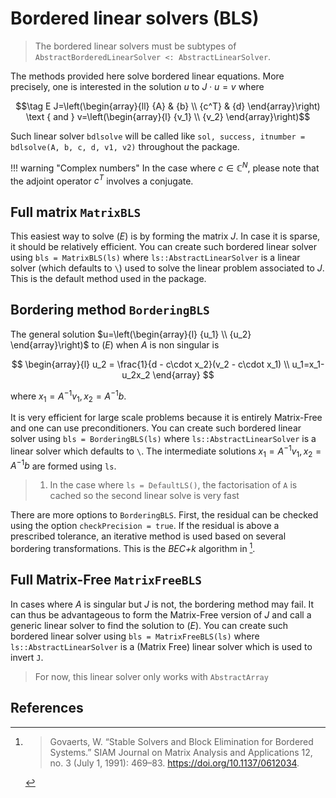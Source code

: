 # Bordered linear solvers (BLS)

> The bordered linear solvers must be subtypes of `AbstractBorderedLinearSolver <: AbstractLinearSolver`.

The methods provided here solve bordered linear equations. More precisely, one is interested in the solution $u$ to $J\cdot u = v$ where

$$\tag E J=\left(\begin{array}{ll}
{A} & {b} \\
{c^T} & {d}
\end{array}\right) \text { and } v=\left(\begin{array}{l}
{v_1} \\
{v_2}
\end{array}\right)$$

Such linear solver `bdlsolve` will be called like `sol, success, itnumber = bdlsolve(A, b, c, d, v1, v2)` throughout the package.

!!! warning "Complex numbers"
    In the case where $c\in\mathbb C^N$, please note that the adjoint operator $c^T$ involves a conjugate.

## Full matrix `MatrixBLS`
This easiest way to solve $(E)$ is by forming the matrix $J$. In case it is sparse, it should be relatively efficient. You can create such bordered linear solver using `bls = MatrixBLS(ls)` where `ls::AbstractLinearSolver` is a linear solver (which defaults to `\`) used to solve the linear problem associated to $J$. This is the default method used in the package. 

## Bordering method `BorderingBLS`

The general solution $u=\left(\begin{array}{l}
{u_1} \\
{u_2}
\end{array}\right)$ to $(E)$ when $A$ is non singular is

$$
\begin{array}{l}
u_2 = \frac{1}{d - c\cdot x_2}(v_2 - c\cdot x_1) \\
u_1=x_1-u_2x_2
\end{array}
$$

where $x_1=A^{-1}v_1, x_2=A^{-1}b$. 

It is very efficient for large scale problems because it is entirely Matrix-Free and one can use preconditioners. You can create such bordered linear solver using `bls = BorderingBLS(ls)` where `ls::AbstractLinearSolver` is a linear solver which defaults to `\`. The intermediate solutions $x_1=A^{-1}v_1, x_2=A^{-1}b$ are formed using `ls`.

> 1. In the case where `ls = DefaultLS()`, the factorisation of `A` is cached so the second linear solve is very fast

There are more options to `BorderingBLS`. First, the residual can be checked using the option `checkPrecision = true`. If the residual is above a prescribed tolerance, an iterative method is used based on several bordering transformations. This is the *BEC+k* algorithm in [^Govaerts].

## Full Matrix-Free `MatrixFreeBLS`

In cases where $A$ is singular but $J$ is not, the bordering method may fail. It can thus be advantageous to form the Matrix-Free version of $J$ and call a generic linear solver to find the solution to $(E)$. You can create such bordered linear solver using `bls = MatrixFreeBLS(ls)` where `ls::AbstractLinearSolver` is a (Matrix Free) linear solver which is used to invert `J`.

> For now, this linear solver only works with `AbstractArray`


## References

[^Govaerts]:> Govaerts, W. “Stable Solvers and Block Elimination for Bordered Systems.” SIAM Journal on Matrix Analysis and Applications 12, no. 3 (July 1, 1991): 469–83. https://doi.org/10.1137/0612034.

